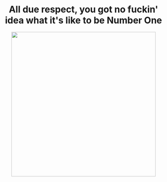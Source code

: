 <h1 style="text-align: center;">
  All due respect, you got no fuckin' idea what it's like to be Number One
</h1>

<div id="header" align="center">
  <img src="https://media.giphy.com/media/zQm0rSOmXcDm0/giphy.gif" width="450"/>
</div>


